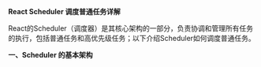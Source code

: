 **React Scheduler 调度普通任务详解**

React的Scheduler（调度器）是其核心架构的一部分，负责协调和管理所有任务的执行，包括普通任务和高优先级任务；以下介绍Scheduler如何调度普通任务。

**一、Scheduler 的基本架构**
